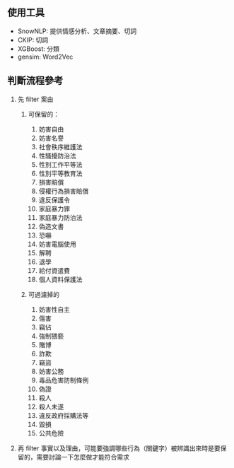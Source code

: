 ## 使用工具
 - SnowNLP: 提供情感分析、文章摘要、切詞
 - CKIP: 切詞
 - XGBoost: 分類
 - gensim: Word2Vec
## 判斷流程參考
1. 先 filter 案由
    1. 可保留的：
        1. 妨害自由
        2. 妨害名譽
        3. 社會秩序維護法
        4. 性騷擾防治法
        5. 性別工作平等法
        6. 性別平等教育法
        7. 損害賠償
        8. 侵權行為損害賠償
        9. 違反保護令
        10. 家庭暴力罪
        11. 家庭暴力防治法
        12. 偽造文書
        13. 恐嚇
        14. 妨害電腦使用
        15. 解聘
        16. 退學
        17. 給付資遣費
        18. 個人資料保護法
            
    2. 可過濾掉的
        1. 妨害性自主
        2. 傷害
        3. 竊佔
        4. 強制猥褻
        5. 賭博
        6. 詐欺
        7. 竊盜
        8. 妨害公務
        9. 毒品危害防制條例
        10. 偽證
        11. 殺人
        12. 殺人未遂
        13. 違反政府採購法等
        14. 毀損
        15. 公共危險
            
2. 再 filter 事實以及理由，可能要強調哪些行為（關鍵字）被辨識出來時是要保留的，需要討論一下怎麼做才能符合需求

